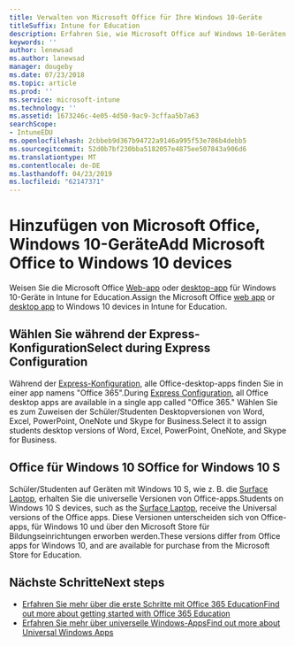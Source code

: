 ```yaml
---
title: Verwalten von Microsoft Office für Ihre Windows 10-Geräte
titleSuffix: Intune for Education
description: Erfahren Sie, wie Microsoft Office auf Windows 10-Geräten installieren.
keywords: ''
author: lenewsad
ms.author: lanewsad
manager: dougeby
ms.date: 07/23/2018
ms.topic: article
ms.prod: ''
ms.service: microsoft-intune
ms.technology: ''
ms.assetid: 1673246c-4e05-4d50-9ac9-3cffaa5b7a63
searchScope:
- IntuneEDU
ms.openlocfilehash: 2cbbeb9d367b94722a9146a995f53e786b4debb5
ms.sourcegitcommit: 52d0b7bf230bba5182057e4875ee507843a906d6
ms.translationtype: MT
ms.contentlocale: de-DE
ms.lasthandoff: 04/23/2019
ms.locfileid: "62147371"
---
```

# <a name="add-microsoft-office-to-windows-10-devices"></a><span data-ttu-id="2b86c-103">Hinzufügen von Microsoft Office, Windows 10-Geräte</span><span class="sxs-lookup"><span data-stu-id="2b86c-103">Add Microsoft Office to Windows 10 devices</span></span>

<span data-ttu-id="2b86c-104">Weisen Sie die Microsoft Office [Web-app](add-web-apps-edu.md) oder [desktop-app](add-desktop-apps-edu.md) für Windows 10-Geräte in Intune for Education.</span><span class="sxs-lookup"><span data-stu-id="2b86c-104">Assign the Microsoft Office [web app](add-web-apps-edu.md) or [desktop app](add-desktop-apps-edu.md) to Windows 10 devices in Intune for Education.</span></span>    
## <a name="select-during-express-configuration"></a><span data-ttu-id="2b86c-105">Wählen Sie während der Express-Konfiguration</span><span class="sxs-lookup"><span data-stu-id="2b86c-105">Select during Express Configuration</span></span>
<span data-ttu-id="2b86c-106">Während der [Express-Konfiguration](Express-configuration-intune-edu.md), alle Office-desktop-apps finden Sie in einer app namens "Office 365".</span><span class="sxs-lookup"><span data-stu-id="2b86c-106">During [Express Configuration](Express-configuration-intune-edu.md), all Office desktop apps are available in a single app called "Office 365."</span></span> <span data-ttu-id="2b86c-107">Wählen Sie es zum Zuweisen der Schüler/Studenten Desktopversionen von Word, Excel, PowerPoint, OneNote und Skype for Business.</span><span class="sxs-lookup"><span data-stu-id="2b86c-107">Select it to assign students desktop versions of Word, Excel, PowerPoint, OneNote, and Skype for Business.</span></span>  

## <a name="office-for-windows-10-s"></a><span data-ttu-id="2b86c-108">Office für Windows 10 S</span><span class="sxs-lookup"><span data-stu-id="2b86c-108">Office for Windows 10 S</span></span>

<span data-ttu-id="2b86c-109">Schüler/Studenten auf Geräten mit Windows 10 S, wie z. B. die [Surface Laptop](https://www.microsoft.com/surface/devices/surface-laptop/overview), erhalten Sie die universelle Versionen von Office-apps.</span><span class="sxs-lookup"><span data-stu-id="2b86c-109">Students on Windows 10 S devices, such as the [Surface Laptop](https://www.microsoft.com/surface/devices/surface-laptop/overview), receive the Universal versions of the Office apps.</span></span> <span data-ttu-id="2b86c-110">Diese Versionen unterscheiden sich von Office-apps, für Windows 10 und über den Microsoft Store für Bildungseinrichtungen erworben werden.</span><span class="sxs-lookup"><span data-stu-id="2b86c-110">These versions differ from Office apps for Windows 10, and are available for purchase from the Microsoft Store for Education.</span></span> 

## <a name="next-steps"></a><span data-ttu-id="2b86c-111">Nächste Schritte</span><span class="sxs-lookup"><span data-stu-id="2b86c-111">Next steps</span></span>

- [<span data-ttu-id="2b86c-112">Erfahren Sie mehr über die erste Schritte mit Office 365 Education</span><span class="sxs-lookup"><span data-stu-id="2b86c-112">Find out more about getting started with Office 365 Education</span></span>](https://support.office.com/article/Get-started-with-Office-365-Education-AB02ABE5-A1EE-458C-B749-5B44416CCF14)
- [<span data-ttu-id="2b86c-113">Erfahren Sie mehr über universelle Windows-Apps</span><span class="sxs-lookup"><span data-stu-id="2b86c-113">Find out more about Universal Windows Apps</span></span>](https://docs.microsoft.com/windows/uwp/get-started/whats-a-uwp)
